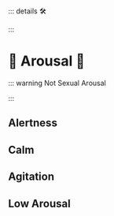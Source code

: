 ::: details 🛠



:::

# <neuro>💜 Arousal 💜</neuro>

::: warning Not Sexual Arousal

:::
## Alertness

## Calm

## Agitation

## Low Arousal

